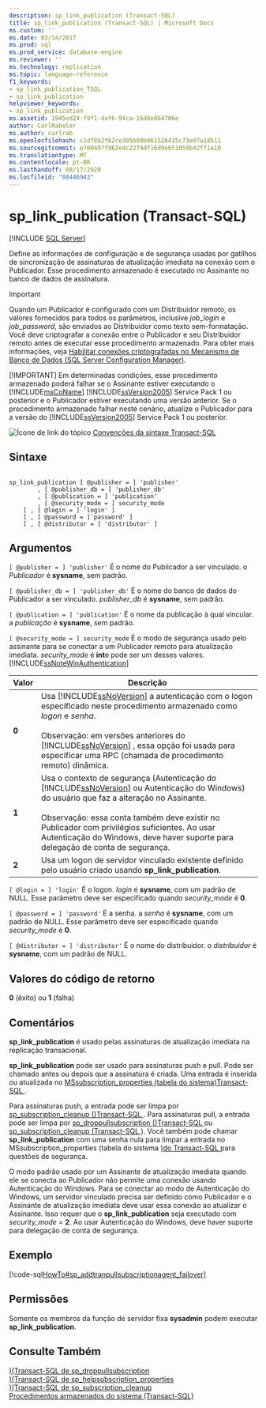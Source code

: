 ```yaml
---
description: sp_link_publication (Transact-SQL)
title: sp_link_publication (Transact-SQL) | Microsoft Docs
ms.custom: ''
ms.date: 03/14/2017
ms.prod: sql
ms.prod_service: database-engine
ms.reviewer: ''
ms.technology: replication
ms.topic: language-reference
f1_keywords:
- sp_link_publication_TSQL
- sp_link_publication
helpviewer_keywords:
- sp_link_publication
ms.assetid: 1945ed24-f9f1-4af6-94ca-16d8e864706e
author: CarlRabeler
ms.author: carlrab
ms.openlocfilehash: c1df8b2f62ce305b89b061526415c73e07a18511
ms.sourcegitcommit: e700497f962e4c2274df16d9e651059b42ff1a10
ms.translationtype: MT
ms.contentlocale: pt-BR
ms.lasthandoff: 08/17/2020
ms.locfileid: "88446943"
---
```

# <a name="sp_link_publication-transact-sql"></a>sp_link_publication (Transact-SQL)
[!INCLUDE [SQL Server](../../includes/applies-to-version/sqlserver.md)]

  Define as informações de configuração e de segurança usadas por gatilhos de sincronização de assinaturas de atualização imediata na conexão com o Publicador. Esse procedimento armazenado é executado no Assinante no banco de dados de assinatura.  
  
> [!IMPORTANT]
>  Quando um Publicador é configurado com um Distribuidor remoto, os valores fornecidos para todos os parâmetros, inclusive *job_login* e *job_password*, são enviados ao Distribuidor como texto sem-formatação. Você deve criptografar a conexão entre o Publicador e seu Distribuidor remoto antes de executar esse procedimento armazenado. Para obter mais informações, veja [Habilitar conexões criptografadas no Mecanismo de Banco de Dados &#40;SQL Server Configuration Manager&#41;](../../database-engine/configure-windows/enable-encrypted-connections-to-the-database-engine.md).  
> 
> [!IMPORTANT]
>  Em determinadas condições, esse procedimento armazenado poderá falhar se o Assinante estiver executando o [!INCLUDE[msCoName](../../includes/msconame-md.md)] [!INCLUDE[ssVersion2005](../../includes/ssversion2005-md.md)] Service Pack 1 ou posterior e o Publicador estiver executando uma versão anterior. Se o procedimento armazenado falhar neste cenário, atualize o Publicador para a versão do [!INCLUDE[ssVersion2005](../../includes/ssversion2005-md.md)] Service Pack 1 ou posterior.  
  
 ![Ícone de link do tópico](../../database-engine/configure-windows/media/topic-link.gif "Ícone de link do tópico") [Convenções da sintaxe Transact-SQL](../../t-sql/language-elements/transact-sql-syntax-conventions-transact-sql.md)  
  
## <a name="syntax"></a>Sintaxe  
  
```  
  
sp_link_publication [ @publisher = ] 'publisher'   
        , [ @publisher_db = ] 'publisher_db'   
        , [ @publication = ] 'publication'   
        , [ @security_mode = ] security_mode  
    [ , [ @login = ] 'login' ]  
    [ , [ @password = ]'password' ]  
    [ , [ @distributor = ] 'distributor' ]  
```  
  
## <a name="arguments"></a>Argumentos  
`[ @publisher = ] 'publisher'` É o nome do Publicador a ser vinculado. o *Publicador* é **sysname**, sem padrão.  
  
`[ @publisher_db = ] 'publisher_db'` É o nome do banco de dados do Publicador a ser vinculado. *publisher_db* é **sysname**, sem padrão.  
  
`[ @publication = ] 'publication'` É o nome da publicação à qual vincular. a *publicação* é **sysname**, sem padrão.  
  
`[ @security_mode = ] security_mode` É o modo de segurança usado pelo assinante para se conectar a um Publicador remoto para atualização imediata. *security_mode* é **int**e pode ser um desses valores. [!INCLUDE[ssNoteWinAuthentication](../../includes/ssnotewinauthentication-md.md)]  
  
|Valor|Descrição|  
|-----------|-----------------|  
|**0**|Usa [!INCLUDE[ssNoVersion](../../includes/ssnoversion-md.md)] a autenticação com o logon especificado neste procedimento armazenado como *logon* e *senha*.<br /><br /> Observação: em versões anteriores do [!INCLUDE[ssNoVersion](../../includes/ssnoversion-md.md)] , essa opção foi usada para especificar uma RPC (chamada de procedimento remoto) dinâmica.|  
|**1**|Usa o contexto de segurança (Autenticação do [!INCLUDE[ssNoVersion](../../includes/ssnoversion-md.md)] ou Autenticação do Windows) do usuário que faz a alteração no Assinante.<br /><br /> Observação: essa conta também deve existir no Publicador com privilégios suficientes. Ao usar Autenticação do Windows, deve haver suporte para delegação de conta de segurança.|  
|**2**|Usa um logon de servidor vinculado existente definido pelo usuário criado usando **sp_link_publication**.|  
  
`[ @login = ] 'login'` É o logon. *login* é **sysname**, com um padrão de NULL. Esse parâmetro deve ser especificado quando *security_mode* é **0**.  
  
`[ @password = ] 'password'` É a senha. a *senha* é **sysname**, com um padrão de NULL. Esse parâmetro deve ser especificado quando *security_mode* é **0**.  
  
`[ @distributor = ] 'distributor'` É o nome do distribuidor. o *distribuidor* é **sysname**, com um padrão de NULL.  
  
## <a name="return-code-values"></a>Valores do código de retorno  
 **0** (êxito) ou **1** (falha)  
  
## <a name="remarks"></a>Comentários  
 **sp_link_publication** é usado pelas assinaturas de atualização imediata na replicação transacional.  
  
 **sp_link_publication** pode ser usado para assinaturas push e pull. Pode ser chamado antes ou depois que a assinatura é criada. Uma entrada é inserida ou atualizada no [MSsubscription_properties &#40;tabela do sistema&#41;Transact-SQL ](../../relational-databases/system-tables/mssubscription-properties-transact-sql.md) .  
  
 Para assinaturas push, a entrada pode ser limpa por [sp_subscription_cleanup &#40;&#41;Transact-SQL ](../../relational-databases/system-stored-procedures/sp-subscription-cleanup-transact-sql.md). Para assinaturas pull, a entrada pode ser limpa por [sp_droppullsubscription &#40;&#41;Transact-SQL ](../../relational-databases/system-stored-procedures/sp-droppullsubscription-transact-sql.md) ou [sp_subscription_cleanup &#40;Transact-SQL ](../../relational-databases/system-stored-procedures/sp-subscription-cleanup-transact-sql.md)&#41;. Você também pode chamar **sp_link_publication** com uma senha nula para limpar a entrada no MSsubscription_properties &#40;tabela do sistema [&#41;do Transact-SQL ](../../relational-databases/system-tables/mssubscription-properties-transact-sql.md) para questões de segurança.  
  
 O modo padrão usado por um Assinante de atualização imediata quando ele se conecta ao Publicador não permite uma conexão usando Autenticação do Windows. Para se conectar ao modo de Autenticação do Windows, um servidor vinculado precisa ser definido como Publicador e o Assinante de atualização imediata deve usar essa conexão ao atualizar o Assinante. Isso requer que o **sp_link_publication** seja executado com *security_mode*  =  **2**. Ao usar Autenticação do Windows, deve haver suporte para delegação de conta de segurança.  
  
## <a name="example"></a>Exemplo  
 [!code-sql[HowTo#sp_addtranpullsubscriptionagent_failover](../../relational-databases/replication/codesnippet/tsql/sp-link-publication-tran_1.sql)]  
  
## <a name="permissions"></a>Permissões  
 Somente os membros da função de servidor fixa **sysadmin** podem executar **sp_link_publication**.  
  
## <a name="see-also"></a>Consulte Também  
 [&#41;&#40;Transact-SQL de sp_droppullsubscription ](../../relational-databases/system-stored-procedures/sp-droppullsubscription-transact-sql.md)   
 [&#41;&#40;Transact-SQL de sp_helpsubscription_properties ](../../relational-databases/system-stored-procedures/sp-helpsubscription-properties-transact-sql.md)   
 [&#41;&#40;Transact-SQL de sp_subscription_cleanup ](../../relational-databases/system-stored-procedures/sp-subscription-cleanup-transact-sql.md)   
 [Procedimentos armazenados do sistema &#40;Transact-SQL&#41;](../../relational-databases/system-stored-procedures/system-stored-procedures-transact-sql.md)  
  
  

